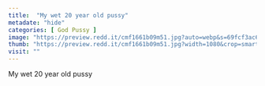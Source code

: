 ```yaml
---
title:  "My wet 20 year old pussy"
metadate: "hide"
categories: [ God Pussy ]
image: "https://preview.redd.it/cmf1661b09m51.jpg?auto=webp&s=69fcf3ac69bee3f18cd0e7880352110a5bd169a7"
thumb: "https://preview.redd.it/cmf1661b09m51.jpg?width=1080&crop=smart&auto=webp&s=01ca3d66bc1b9b068cddbb9fa31a1a644f387f9b"
visit: ""
---
```

My wet 20 year old pussy
